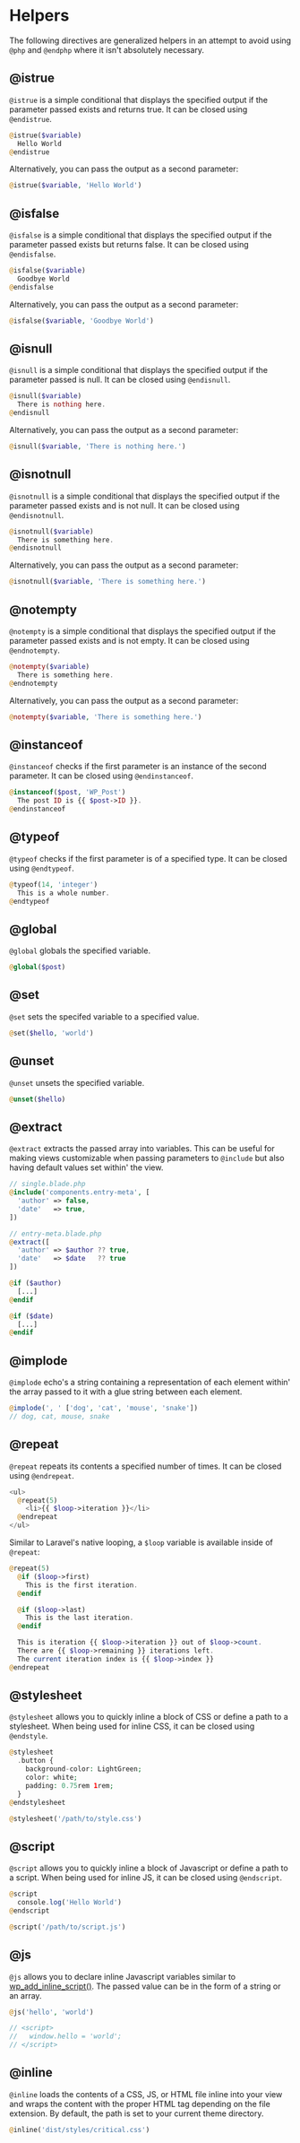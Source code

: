 # Helpers

The following directives are generalized helpers in an attempt to avoid using `@php` and `@endphp` where it isn't absolutely necessary.

## @istrue

`@istrue` is a simple conditional that displays the specified output if the parameter passed exists and returns true. It can be closed using `@endistrue`.

```php
@istrue($variable)
  Hello World
@endistrue
```

Alternatively, you can pass the output as a second parameter:

```php
@istrue($variable, 'Hello World')
```

## @isfalse

`@isfalse` is a simple conditional that displays the specified output if the parameter passed exists but returns false. It can be closed using `@endisfalse`.

```php
@isfalse($variable)
  Goodbye World
@endisfalse
```

Alternatively, you can pass the output as a second parameter:

```php
@isfalse($variable, 'Goodbye World')
```

## @isnull

`@isnull` is a simple conditional that displays the specified output if the parameter passed is null. It can be closed using `@endisnull`.

```php
@isnull($variable)
  There is nothing here.
@endisnull
```

Alternatively, you can pass the output as a second parameter:

```php
@isnull($variable, 'There is nothing here.')
```

## @isnotnull

`@isnotnull` is a simple conditional that displays the specified output if the parameter passed exists and is not null. It can be closed using `@endisnotnull`.

```php
@isnotnull($variable)
  There is something here.
@endisnotnull
```

Alternatively, you can pass the output as a second parameter:

```php
@isnotnull($variable, 'There is something here.')
```

## @notempty

`@notempty` is a simple conditional that displays the specified output if the parameter passed exists and is not empty. It can be closed using `@endnotempty`.

```php
@notempty($variable)
  There is something here.
@endnotempty
```

Alternatively, you can pass the output as a second parameter:

```php
@notempty($variable, 'There is something here.')
```

## @instanceof

`@instanceof` checks if the first parameter is an instance of the second parameter. It can be closed using `@endinstanceof`.

```php
@instanceof($post, 'WP_Post')
  The post ID is {{ $post->ID }}.
@endinstanceof
```

## @typeof

`@typeof` checks if the first parameter is of a specified type. It can be closed using `@endtypeof`.

```php
@typeof(14, 'integer')
  This is a whole number.
@endtypeof
```

## @global

`@global` globals the specified variable.

```php
@global($post)
```

## @set

`@set` sets the specifed variable to a specified value.

```php
@set($hello, 'world')
```

## @unset

`@unset` unsets the specified variable.

```php
@unset($hello)
```

## @extract

`@extract` extracts the passed array into variables. This can be useful for making views customizable when passing parameters to `@include` but also having default values set within' the view.

```php
// single.blade.php
@include('components.entry-meta', [
  'author' => false,
  'date'   => true,
])

// entry-meta.blade.php
@extract([
  'author' => $author ?? true,
  'date'   => $date   ?? true
])

@if ($author)
  [...]
@endif

@if ($date)
  [...]
@endif
```

## @implode

`@implode` echo's a string containing a representation of each element within' the array passed to it with a glue string between each element.

```php
@implode(', ' ['dog', 'cat', 'mouse', 'snake'])
// dog, cat, mouse, snake
```

## @repeat

`@repeat` repeats its contents a specified number of times. It can be closed using `@endrepeat`.

```php
<ul>
  @repeat(5)
    <li>{{ $loop->iteration }}</li>
  @endrepeat
</ul>
```

Similar to Laravel's native looping, a `$loop` variable is available inside of `@repeat`:

```php
@repeat(5)
  @if ($loop->first)
    This is the first iteration.
  @endif

  @if ($loop->last)
    This is the last iteration.
  @endif

  This is iteration {{ $loop->iteration }} out of $loop->count.
  There are {{ $loop->remaining }} iterations left.
  The current iteration index is {{ $loop->index }}
@endrepeat
```

## @stylesheet

`@stylesheet` allows you to quickly inline a block of CSS or define a path to a stylesheet. When being used for inline CSS, it can be closed using `@endstyle`.

```php
@stylesheet
  .button {
    background-color: LightGreen;
    color: white;
    padding: 0.75rem 1rem;
  }
@endstylesheet

@stylesheet('/path/to/style.css')
```

## @script

`@script` allows you to quickly inline a block of Javascript or define a path to a script. When being used for inline JS, it can be closed using `@endscript`.

```php
@script
  console.log('Hello World')
@endscript

@script('/path/to/script.js')
```

## @js

`@js` allows you to declare inline Javascript variables similar to [wp_add_inline_script()](https://developer.wordpress.org/reference/functions/wp_add_inline_script/). The passed value can be in the form of a string or an array.

```php
@js('hello', 'world')

// <script>
//   window.hello = 'world';
// </script>
```

## @inline

`@inline` loads the contents of a CSS, JS, or HTML file inline into your view and wraps the content with the proper HTML tag depending on the file extension. By default, the path is set to your current theme directory.

```php
@inline('dist/styles/critical.css')
```
